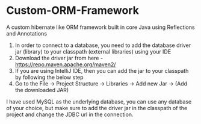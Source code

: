 # Custom-ORM-Framework
A custom hibernate like ORM framework built in core Java using Reflections and Annotations

1. In order to connect to a database, you need to add the database driver jar (library) to your classpath (external libraries) using your IDE
2. Download the driver jar from here - https://repo.maven.apache.org/maven2/
3. If you are using IntelliJ IDE, then you can add the jar to your classpath by following the below step
4. Go to the File -> Project Structure -> Libraries -> Add new Jar -> (Add the downloaded JAR)


I have used MySQL as the underlying database, you can use any database of your choice, but make sure to add the driver jar in the classpath of the project 
and change the JDBC url in the connection.

